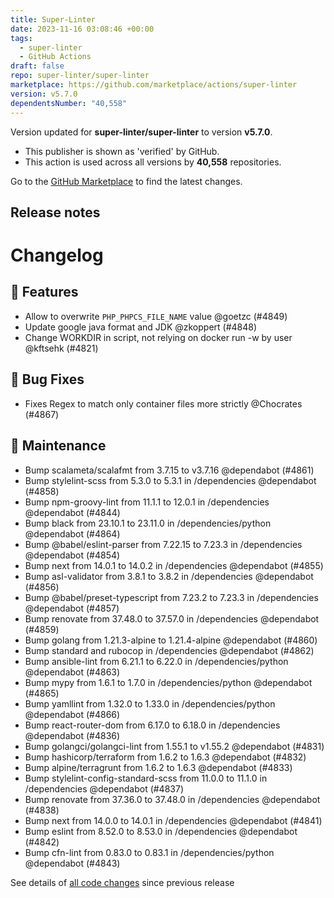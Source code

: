 ```yaml
---
title: Super-Linter
date: 2023-11-16 03:08:46 +00:00
tags:
  - super-linter
  - GitHub Actions
draft: false
repo: super-linter/super-linter
marketplace: https://github.com/marketplace/actions/super-linter
version: v5.7.0
dependentsNumber: "40,558"
---
```



Version updated for **super-linter/super-linter** to version **v5.7.0**.
- This publisher is shown as 'verified' by GitHub.
- This action is used across all versions by **40,558** repositories.

Go to the [GitHub Marketplace](https://github.com/marketplace/actions/super-linter) to find the latest changes.

## Release notes

# Changelog
## 🚀 Features

- Allow to overwrite `PHP_PHPCS_FILE_NAME` value @goetzc (#4849)
- Update google java format and JDK @zkoppert (#4848)
- Change WORKDIR in script, not relying on docker run -w by user @kftsehk (#4821)

## 🐛 Bug Fixes

- Fixes Regex to match only container files more strictly @Chocrates (#4867)

## 🧰 Maintenance

- Bump scalameta/scalafmt from 3.7.15 to v3.7.16 @dependabot (#4861)
- Bump stylelint-scss from 5.3.0 to 5.3.1 in /dependencies @dependabot (#4858)
- Bump npm-groovy-lint from 11.1.1 to 12.0.1 in /dependencies @dependabot (#4844)
- Bump black from 23.10.1 to 23.11.0 in /dependencies/python @dependabot (#4864)
- Bump @babel/eslint-parser from 7.22.15 to 7.23.3 in /dependencies @dependabot (#4854)
- Bump next from 14.0.1 to 14.0.2 in /dependencies @dependabot (#4855)
- Bump asl-validator from 3.8.1 to 3.8.2 in /dependencies @dependabot (#4856)
- Bump @babel/preset-typescript from 7.23.2 to 7.23.3 in /dependencies @dependabot (#4857)
- Bump renovate from 37.48.0 to 37.57.0 in /dependencies @dependabot (#4859)
- Bump golang from 1.21.3-alpine to 1.21.4-alpine @dependabot (#4860)
- Bump standard and rubocop in /dependencies @dependabot (#4862)
- Bump ansible-lint from 6.21.1 to 6.22.0 in /dependencies/python @dependabot (#4863)
- Bump mypy from 1.6.1 to 1.7.0 in /dependencies/python @dependabot (#4865)
- Bump yamllint from 1.32.0 to 1.33.0 in /dependencies/python @dependabot (#4866)
- Bump react-router-dom from 6.17.0 to 6.18.0 in /dependencies @dependabot (#4836)
- Bump golangci/golangci-lint from 1.55.1 to v1.55.2 @dependabot (#4831)
- Bump hashicorp/terraform from 1.6.2 to 1.6.3 @dependabot (#4832)
- Bump alpine/terragrunt from 1.6.2 to 1.6.3 @dependabot (#4833)
- Bump stylelint-config-standard-scss from 11.0.0 to 11.1.0 in /dependencies @dependabot (#4837)
- Bump renovate from 37.36.0 to 37.48.0 in /dependencies @dependabot (#4838)
- Bump next from 14.0.0 to 14.0.1 in /dependencies @dependabot (#4841)
- Bump eslint from 8.52.0 to 8.53.0 in /dependencies @dependabot (#4842)
- Bump cfn-lint from 0.83.0 to 0.83.1 in /dependencies/python @dependabot (#4843)

See details of [all code changes](https://github.com/super-linter/super-linter/compare/v5.6.1...v5.7.0) since previous release

